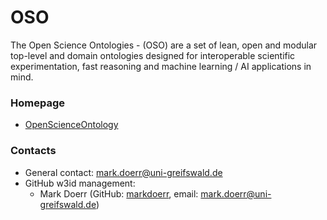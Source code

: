 OSO
===

The Open Science Ontologies - (OSO) are a set of lean, open and modular top-level and domain ontologies designed for interoperable scientific experimentation, fast reasoning and machine learning / AI applications in mind. 

### Homepage

* [OpenScienceOntology](https://gitlab.com/opensourcelab/scientificdata/ontologies/openscienceontology)


### Contacts

* General contact: [mark.doerr@uni-greifswald.de](mailto:mark.doerr@uni-greifswald.de)
* GitHub w3id management:
  * Mark Doerr (GitHub: [markdoerr](https://github.com/markdoerr), email: <mark.doerr@uni-greifswald.de>)

